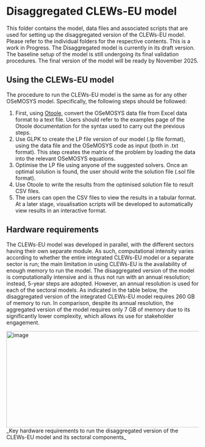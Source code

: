 # Disaggregated CLEWs-EU model
This folder contains the model, data files and associated scripts that are used for setting up the disaggregated version of the CLEWs-EU model. Please refer to the individual folders for the respective contents. 
This is a work in Progress. The Disaggregated model is currently in its draft version. The baseline setup of the model is still undergoing its final validation procedures. The final version of the model will be ready by November 2025.

## Using the CLEWs-EU model
The procedure to run the CLEWs-EU model is the same as for any other OSeMOSYS model. Specifically, the following steps should be followed:
1)	First, using [Otoole](https://otoole.readthedocs.io/en/latest/index.html), convert the OSeMOSYS data file from Excel data format to a text file. Users should refer to the examples page of the Otoole documentation for the syntax used to carry out the previous steps.
2)	Use GLPK to create the LP file version of our model (.lp file format), using the data file and the OSeMOSYS code as input (both in .txt format). This step creates the matrix of the problem by loading the data into the relevant OSeMOSYS equations.
3)	Optimise the LP file using anyone of the suggested solvers. Once an optimal solution is found, the user should write the solution file (.sol file format).
4)	Use Otoole to write the results from the optimised solution file to result CSV files.
5)	The users can open the CSV files to view the results in a tabular format. At a later stage, visualisation scripts will be developed to automatically view results in an interactive format.

## Hardware requirements
The CLEWs-EU model was developed in parallel, with the different sectors having their own separate module. As such, computational intensity varies according to whether the entire integrated CLEWs-EU model or a separate sector is run; the main limitation in using CLEWs-EU is the availability of enough memory to run the model. 
The disaggregated version of the model is computationally intensive and is thus not run with an annual resolution; instead, 5-year steps are adopted. However, an annual resolution is used for each of the sectoral models. As indicated in the table below, the disaggregated version of the integrated CLEWs-EU model requires 260 GB of memory to run. In comparison, despite its annual resolution, the aggregated version of the model requires only 7 GB of memory due to its significantly lower complexity, which allows its use for stakeholder engagement.

<img width="693" height="252" alt="image" src="https://github.com/user-attachments/assets/e7013b96-3b02-44e6-9e2f-217b933b68a5" />
_Key hardware requirements to run the disaggregated version of the CLEWs-EU model and its sectoral components_
